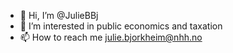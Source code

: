 - 👋 Hi, I’m @JulieBBj
- 👀 I’m interested in public economics and taxation 
- 📫 How to reach me julie.bjorkheim@nhh.no 

<!---
JulieBBj/JulieBBj is a ✨ special ✨ repository because its `README.md` (this file) appears on your GitHub profile.
You can click the Preview link to take a look at your changes.
--->
